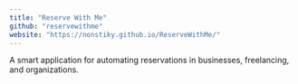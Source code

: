 ```yaml
---
title: "Reserve With Me"
github: "reservewithme"
website: "https://nonstiky.github.io/ReserveWithMe/"
---
```


A smart application for automating reservations in businesses, freelancing, and organizations.
